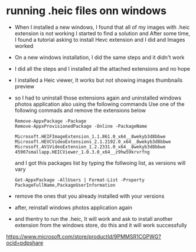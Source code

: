 # running .heic files onn windows
- When I installed a new windows, I found that all of my images with .heic extension is not working
I started to find a solution
and After some time, I found a tutorial asking to install Hevc extension and I did and Images worked
- On a new windows installation, I did the same steps and it didn't work
- I did all the steps and I installed all the attached extensions and no hope
- I installed a Heic viewer, It works but not showing images thumbnails preview
- so I had to uninstall those extensions again and uninstalled windows photos application also using the following commands
  Use one of the following commads and remove the extensions below
  ```
  Remove-AppxPackage -Package
  Remove-AppxProvisionedPackage -Online -PackageName
  ```

  ```
  Microsoft.HEIFImageExtension_1.1.861.0_x64__8wekyb3d8bbwe
  Microsoft.HEVCVideoExtensions_2.1.2192.0_x64__8wekyb3d8bbwe
  Microsoft.AV1VideoExtension_1.2.2331.0_x64__8wekyb3d8bbwe
  45907smallapp.HEICViewer_1.0.3.0_x64__z9hw59krvrfng
  ```

  and I got this packages list by typing the follwoing list, as versions will vary
  ```
  Get-AppxPackage -AllUsers | Format-List -Property PackageFullName,PackageUserInformation
  ```

-  remove the ones that you already installed with your versions
-  after, reinstall windows photos application again
-  and thentry to run the .heic, It will work and ask to install another extension from the windows store, do this and it will work successfully

  https://www.microsoft.com/store/productId/9PMMSR1CGPWG?ocid=pdpshare
